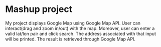 # Mashup project
My project displays Google Map using Google Map API. User can interact(drag and zoom in/out) with the map.
Moreover, user can enter a valid lat/lon pair and click search. The address associated with that input will be printed. The result is retrieved through Google Map API.
